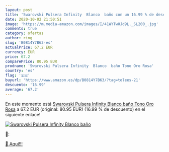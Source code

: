 ```yaml
---
layout: post
title: 'Swarovski Pulsera Infinity  Blanco  baño con un 16.99 % de descuento'
date: 2020-10-02 21:50:51
image: 'https://m.media-amazon.com/images/I/41WYTw0Jd9L._SL200_.jpg'
comments: true
category: ofertas
author: ring
slug: 'B0814Y7B63-es'
actualPrice: 67.2 EUR
currency: EUR
price: 67.2
comparePrice: 80.95 EUR
prodname: 'Swarovski Pulsera Infinity  Blanco  baño Tono Oro Rosa'
country: 'es'
flag: '🇪🇸'
buyurl: 'https://www.amazon.es/dp/B0814Y7B63/?tag=tolees-21'
descuento: '16.99'
average: '67.2'
---
```


En este momento está [Swarovski Pulsera Infinity  Blanco  baño Tono Oro Rosa](https://www.amazon.es/dp/B0814Y7B63/?tag=tolees-21) a 67.2 EUR (original: 80.95 EUR) (16.99 %  de descuento) en el siguiente enlace!

[![Swarovski Pulsera Infinity  Blanco  baño](https://m.media-amazon.com/images/I/41WYTw0Jd9L._SL200_.jpg)](https://www.amazon.es/dp/B0814Y7B63/?tag=tolees-21)

🔎:


[🛒 Aquí!!!](https://www.amazon.es/dp/B0814Y7B63/?tag=tolees-21)
